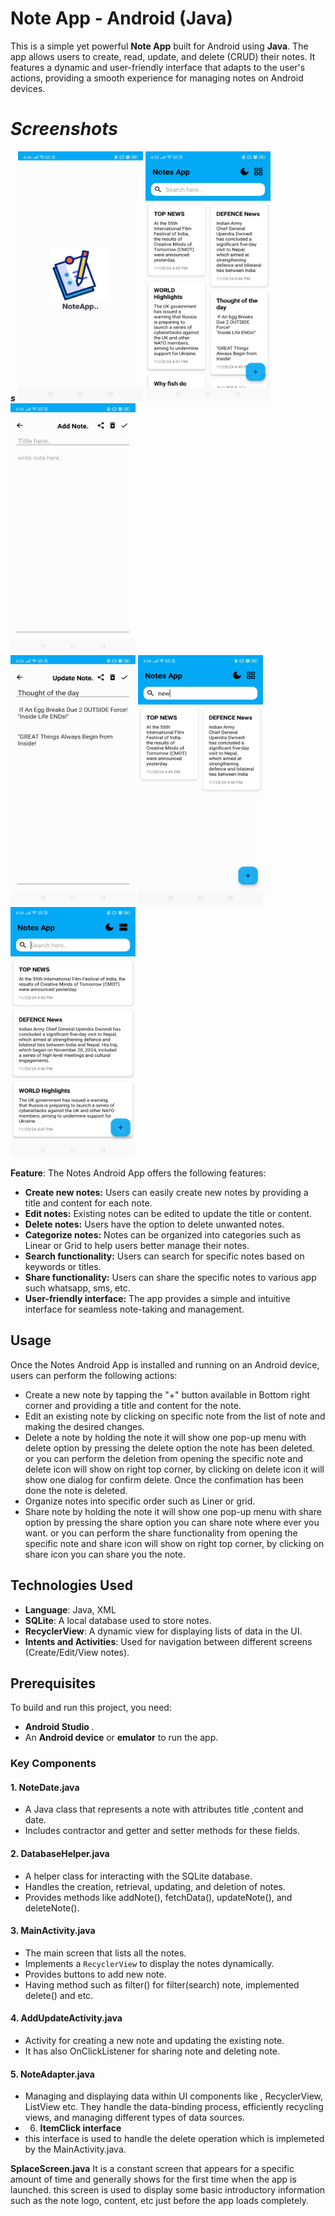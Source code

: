 
# Note App - Android (Java)

This is a simple yet powerful **Note App** built for Android using **Java**. The app allows users to create, read, update, and delete (CRUD) their notes. It features a dynamic and user-friendly interface that adapts to the user's actions, providing a smooth experience for managing notes on Android devices.

# ***Screenshots*** 
 ***s***
<img src="Screenshot_splace.png" alt="Alt Text" width="200" height="400">
<img src="Screenshot_home.png" alt="Alt Text" width="200" height="400">
<img src="Screenshot_Add.png" alt="Alt Text" width="200" height="400">
</br>
<img src="Screenshot_Update.png" alt="Alt Text" width="200" height="400">
<img src="Screenshot_search.png" alt="Alt Text" width="200" height="400">
<img src="Screenshot_setLayout.png" alt="Alt Text" width="200" height="400">


**Feature**:
The Notes Android App offers the following features:

-   **Create new notes:**  Users can easily create new notes by providing a title and content for each note.
-   **Edit notes:**  Existing notes can be edited to update the title or content.
-   **Delete notes:**  Users have the option to delete unwanted notes.
-   **Categorize notes:**  Notes can be organized into categories such as Linear or Grid  to help users better manage their notes.
-   **Search functionality:**  Users can search for specific notes based on keywords or titles.
-   **Share functionality:**  Users can share the specific notes to various app such whatsapp, sms, etc.
-   **User-friendly interface:**  The app provides a simple and intuitive interface for seamless note-taking and management.

## Usage 

Once the Notes Android App is installed and running on an Android device, users can perform the following actions:

-   Create a new note by tapping the "+" button available in Bottom right corner  and providing a title and content for the note.
-   Edit an existing note by clicking on specific note from the list  of note and making the desired changes.
-   Delete a note by holding the note it will show one pop-up menu with delete option by pressing the delete option the note has been deleted.
or  you can perform the deletion from opening the specific note and delete icon will show on right top corner, by clicking on delete icon it will show one dialog for confirm delete. Once the confimation has been done the note is deleted.
-   Organize notes into specific order such as Liner or grid.
- Share  note by holding the note it will show one pop-up menu with share option by pressing the share option you can share note where ever you want.
or you can perform the share functionality from opening the specific note and share icon will show on right top corner, by clicking on share icon you can share you the note.

## Technologies Used

-   **Language**: Java, XML
-   **SQLite**: A local database used to store notes.
-   **RecyclerView**: A dynamic view for displaying lists of data in the UI.
-   **Intents and Activities**: Used for navigation between different screens (Create/Edit/View notes).

## Prerequisites

To build and run this project, you need:

-   **Android Studio** .
-   An **Android device** or **emulator** to run the app.

### Key Components

#### 1. **NoteDate.java**

-   A Java class that represents a note with attributes title ,content and date.
-   Includes contractor and  getter and setter methods for these fields.

#### 2. **DatabaseHelper.java**

-   A helper class for interacting with the SQLite database.
-   Handles the creation, retrieval, updating, and deletion of notes.
-   Provides methods like addNote(), fetchData(), updateNote(), and deleteNote().

#### 3. **MainActivity.java**

-   The main screen that lists all the notes.
-   Implements a `RecyclerView` to display the notes dynamically.
-   Provides buttons to add new note.
- Having  method such as filter() for filter(search) note, implemented delete() and etc.

#### 4. **AddUpdateActivity.java**

-   Activity for creating a new note and updating the existing note.
-   It has also OnClickListener for sharing note and deleting note.

#### 5. **NoteAdapter.java**

-   Managing and displaying data within UI components like , RecyclerView, ListView etc. They handle the data-binding process, efficiently recycling views, and managing different types of data sources.
- 6. **ItemClick interface**
- this interface is used to handle the delete operation which is implemeted by the MainActivity.java.

**SplaceScreen.java**
It is a constant screen that appears for a specific amount of time and generally shows for the first time when the app is launched. this screen is used to display some basic introductory information such as the note logo, content, etc just before the app loads completely.



